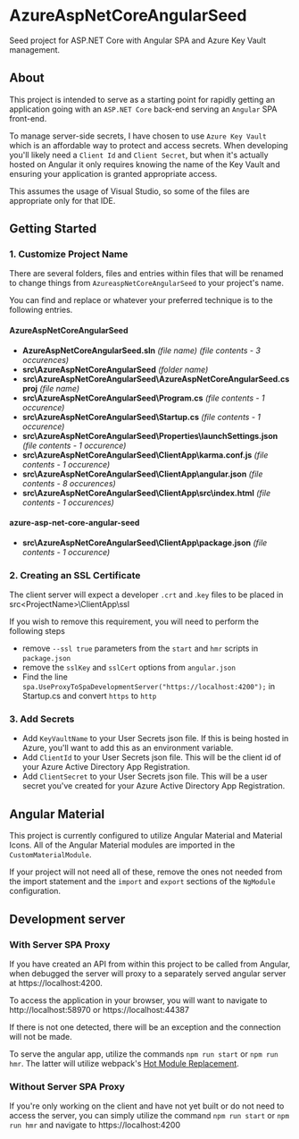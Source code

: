 # AzureAspNetCoreAngularSeed
Seed project for ASP.NET Core with Angular SPA and Azure Key Vault management.

## About
This project is intended to serve as a starting point for rapidly getting an application going with an `ASP.NET Core` back-end serving an `Angular` SPA front-end.

To manage server-side secrets, I have chosen to use `Azure Key Vault` which is an affordable way to protect and access secrets. When developing you'll likely need a `Client Id`
and `Client Secret`, but when it's actually hosted on Angular it only requires knowing the name of the Key Vault and ensuring your application is granted appropriate access.

This assumes the usage of Visual Studio, so some of the files are appropriate only for that IDE.

## Getting Started

### 1. Customize Project Name

There are several folders, files and entries within files that will be renamed to change things from `AzureaspNetCoreAngularSeed` to your project's name.

You can find and replace or whatever your preferred technique is to the following entries.

#### AzureAspNetCoreAngularSeed
  * **AzureAspNetCoreAngularSeed.sln** *(file name)* *(file contents - 3 occurences)*
  * **src\AzureAspNetCoreAngularSeed** *(folder name)*
  * **src\AzureAspNetCoreAngularSeed\AzureAspNetCoreAngularSeed.csproj** *(file name)*
  * **src\AzureAspNetCoreAngularSeed\Program.cs** *(file contents - 1 occurence)*
  * **src\AzureAspNetCoreAngularSeed\Startup.cs** *(file contents - 1 occurence)*
  * **src\AzureAspNetCoreAngularSeed\Properties\launchSettings.json** *(file contents - 1 occurence)*
  * **src\AzureAspNetCoreAngularSeed\ClientApp\karma.conf.js** *(file contents - 1 occurence)*
  * **src\AzureAspNetCoreAngularSeed\ClientApp\angular.json** *(file contents - 8 occurences)*
  * **src\AzureAspNetCoreAngularSeed\ClientApp\src\index.html** *(file contents - 1 occurences)*

#### azure-asp-net-core-angular-seed
  * **src\AzureAspNetCoreAngularSeed\ClientApp\package.json** *(file contents - 1 occurence)*
  
### 2. Creating an SSL Certificate

The client server will expect a developer `.crt` and .`key` files to be placed in src\<ProjectName>\ClientApp\ssl

If you wish to remove this requirement, you will need to perform the following steps
  * remove `--ssl true` parameters from the `start` and `hmr` scripts in `package.json`
  * remove the `sslKey` and `sslCert` options from `angular.json`
  * Find the line `spa.UseProxyToSpaDevelopmentServer("https://localhost:4200");` in Startup.cs and convert `https` to `http`

### 3. Add Secrets
  * Add `KeyVaultName` to your User Secrets json file. If this is being hosted in Azure, you'll want to add this as an environment variable.
  * Add `ClientId` to your User Secrets json file. This will be the client id of your Azure Active Directory App Registration.
  * Add `ClientSecret` to your User Secrets json file. This will be a user secret you've created for your Azure Active Directory App Registration.

## Angular Material

This project is currently configured to utilize Angular Material and Material Icons. All of the Angular Material modules are imported in the `CustomMaterialModule`.

If your project will not need all of these, remove the ones not needed from the import statement and the `import` and `export` sections of the `NgModule` configuration.

## Development server

### With Server SPA Proxy

If you have created an API from within this project to be called from Angular, when debugged the server will proxy to a separately served angular server at https://localhost:4200.

To access the application in your browser, you will want to navigate to http://localhost:58970 or https://localhost:44387

If there is not one detected, there will be an exception and the connection will not be made.

To serve the angular app, utilize the commands `npm run start` or `npm run hmr`. The latter will utilize webpack's [Hot Module Replacement](https://webpack.js.org/concepts/hot-module-replacement/).

### Without Server SPA Proxy

If you're only working on the client and have not yet built or do not need to access the server, you can simply utilize the command `npm run start` or `npm run hmr` and navigate to https://localhost:4200